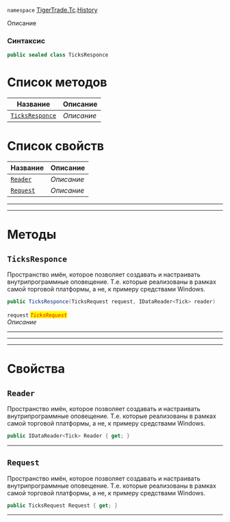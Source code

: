 
`namespace` [TigerTrade.Tc](../../TigerTrade.Tc.md).[History](../../TigerTrade.Tc/History.md)


Описание

### Синтаксис
```csharp
public sealed class TicksResponce
```


# Список методов
| Название | Описание |
| --- | --- |
| [`TicksResponce`](#test) | *Описание* |

# Список свойств
| Название | Описание |
| --- | --- |
| [`Reader`](./TicksResponce.cs/Свойства/Reader.md) | *Описание* |
| [`Request`](./TicksResponce.cs/Свойства/Request.md) | *Описание* |





***  
***  
# Методы

## `TicksResponce`<a href="test" id="test"></a>
Пространство имён, которое позволяет создавать и настраивать внутрипрограммные оповещение. Т.е. которые реализованы в рамках самой торговой платформы, а не, к примеру средствами Windows.

```csharp
public TicksResponce(TicksRequest request, IDataReader<Tick> reader)
```

`request` <mark style="color:red;">*`TicksRequest`*</mark>  
 *Описание*  


***  
***  
 ***  
# Свойства

## `Reader`
Пространство имён, которое позволяет создавать и настраивать внутрипрограммные оповещение. Т.е. которые реализованы в рамках самой торговой платформы, а не, к примеру средствами Windows.

```csharp
public IDataReader<Tick> Reader { get; }
```  
***

## `Request`
Пространство имён, которое позволяет создавать и настраивать внутрипрограммные оповещение. Т.е. которые реализованы в рамках самой торговой платформы, а не, к примеру средствами Windows.

```csharp
public TicksRequest Request { get; }
```  
***


